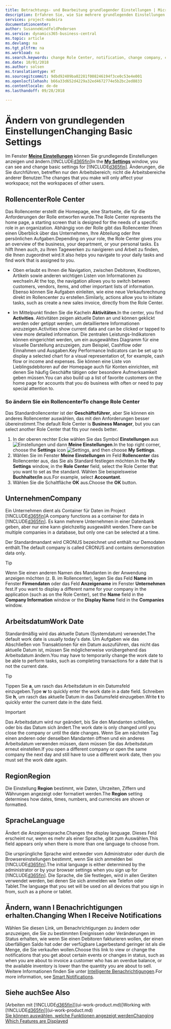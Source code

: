 ```yaml
---
title: Betrachtungs- und Bearbeitung grundlegender Einstellungen | Microsoft Docs
description: Erfahren Sie, wie Sie mehrere grundlegenden Einstellungen einrichten, zum Beispiel im Rollencenter, im Unternehmen oder im Arbeitsdatum.
services: project-madeira
documentationcenter: 
author: SusanneWindfeldPedersen
ms.service: dynamics365-business-central
ms.topic: article
ms.devlang: na
ms.tgt_pltfrm: na
ms.workload: na
ms.search.keywords: change Role Center, notification, change company, change work date
ms.date: 10/01/2018
ms.author: solsen
ms.translationtype: HT
ms.sourcegitcommit: 9dbd92409ba02281f008246194f3ce0c53e4e001
ms.openlocfilehash: b66a33d652d4229a32ed4672774e5b2bc2ed8833
ms.contentlocale: de-de
ms.lasthandoff: 09/28/2018

---
```

# <a name="changing-basic-settings"></a><span data-ttu-id="e7bba-103">Ändern von grundlegenden Einstellungen</span><span class="sxs-lookup"><span data-stu-id="e7bba-103">Changing Basic Settings</span></span>
<span data-ttu-id="e7bba-104">Im Fenster [**Meine Einstellungen**](https://businesscentral.dynamics.com?page=9176 "Rufen Sie direkt die Benutzereinstellungsseite in Business Central auf") können Sie grundlegende Einstellungen anzeigen und ändern.[!INCLUDE[d365fin](includes/d365fin_md.md)]</span><span class="sxs-lookup"><span data-stu-id="e7bba-104">In the [**My Settings**](https://businesscentral.dynamics.com?page=9176 "Go directly to your user settings page in Business Central") window, you can see and change basic settings for [!INCLUDE[d365fin](includes/d365fin_md.md)].</span></span> <span data-ttu-id="e7bba-105">Änderungen, die Sie durchführen, betreffen nur den Arbeitsbereich; nicht die Arbeitsbereiche anderer Benutzer.</span><span class="sxs-lookup"><span data-stu-id="e7bba-105">The changes that you make will only affect your workspace; not the workspaces of other users.</span></span>  

## <a name="role-center"></a> <span data-ttu-id="e7bba-106">Rollencenter</span><span class="sxs-lookup"><span data-stu-id="e7bba-106">Role Center</span></span>
<span data-ttu-id="e7bba-107">Das Rollencenter erstellt die Homepage, eine Startseite, die für die Anforderungen der Rolle entworfen wurde.</span><span class="sxs-lookup"><span data-stu-id="e7bba-107">The Role Center represents the home page, a starting screen that is designed for the needs of a specific role in an organization.</span></span> <span data-ttu-id="e7bba-108">Abhängig von der Rolle gibt das Rollencenter Ihnen einen Überblick über das Unternehmen, Ihre Abteilung oder Ihre persönlichen Aufgaben.</span><span class="sxs-lookup"><span data-stu-id="e7bba-108">Depending on your role, the Role Center gives you an overview of the business, your department, or your personal tasks.</span></span> <span data-ttu-id="e7bba-109">Es hilft Ihnen auch, zu Ihren Tagewerken zu navigieren und Arbeit zu finden, die Ihnen zugeordnet wird.</span><span class="sxs-lookup"><span data-stu-id="e7bba-109">It also helps you navigate to your daily tasks and find work that is assigned to you.</span></span>

-   <span data-ttu-id="e7bba-110">Oben erlaubt es Ihnen die Navigation, zwischen Debitoren, Kreditoren, Artikeln sowie anderen wichtigen Listen von Informationen zu wechseln.</span><span class="sxs-lookup"><span data-stu-id="e7bba-110">At the top, the navigation allows you to switch between customers, vendors, items, and other important lists of information.</span></span> <span data-ttu-id="e7bba-111">Ebenso können Sie Aufgaben einleiten, wie eine neue Verkaufsrechnung direkt im Rollencenter zu erstellen.</span><span class="sxs-lookup"><span data-stu-id="e7bba-111">Similarly, actions allow you to initiate tasks, such as create a new sales invoice, directly from the Role Center.</span></span>

-   <span data-ttu-id="e7bba-112">Im Mittelpunkt finden Sie die Kacheln **Aktivitäten**.</span><span class="sxs-lookup"><span data-stu-id="e7bba-112">In the center, you find **Activities**.</span></span> <span data-ttu-id="e7bba-113">Aktivitäten zeigen aktuelle Daten an und können geklickt werden oder getippt werden, um detailliertere Informationen anzuzeigen.</span><span class="sxs-lookup"><span data-stu-id="e7bba-113">Activities show current data and can be clicked or tapped to view more detailed information.</span></span> <span data-ttu-id="e7bba-114">Die zentralen Leistungs-Indikatoren können eingerichtet werden, um ein ausgewähltes Diagramm für eine visuelle Darstellung anzuzeigen, zum Beispiel, Cashflow oder Einnahmen und Ausgaben.</span><span class="sxs-lookup"><span data-stu-id="e7bba-114">Key Performance Indicators can be set up to display a selected chart for a visual representation of, for example, cash flow or income and expenses.</span></span> <span data-ttu-id="e7bba-115">Sie können eine Liste von Lieblingsdebitoren auf der Homepage auch für Konten einrichten, mit denen Sie häufig Geschäfte tätigen oder besondere Aufmerksamkeit geben müssen.</span><span class="sxs-lookup"><span data-stu-id="e7bba-115">You can also build up a list of favorite customers on the home page for accounts that you do business with often or need to pay special attention to.</span></span>

### <a name="to-change-role-center"></a><span data-ttu-id="e7bba-116">So ändern Sie ein Rollencenter</span><span class="sxs-lookup"><span data-stu-id="e7bba-116">To change Role Center</span></span>
<span data-ttu-id="e7bba-117">Das Standardrollencenter ist der **Geschäftsführer**, aber Sie können ein anderes Rollencenter auswählen, das mit den Anforderungen besser übereinstimmt.</span><span class="sxs-lookup"><span data-stu-id="e7bba-117">The default Role Center is **Business Manager**, but you can select another Role Center that fits your needs better.</span></span>
1. <span data-ttu-id="e7bba-118">In der oberen rechter Ecke wählen Sie das Symbol **Einstellungen** aus ![Einstellungen](media/ui-experience/settings_icon_small.png "Einstellungssymbol Rollencenter") und dann **Meine Einstellungen**.</span><span class="sxs-lookup"><span data-stu-id="e7bba-118">In the top right corner, choose the **Settings** icon ![Settings](media/ui-experience/settings_icon_small.png "Settings icon for role center"), and then choose **My Settings**.</span></span>
2. <span data-ttu-id="e7bba-119">Wählen Sie im Fenster **Meine Einstellungen** im Feld **Rollencenter** das Rollencenter aus, das Sie als Standard festlegen möchten.</span><span class="sxs-lookup"><span data-stu-id="e7bba-119">In the **My Settings** window, in the **Role Center** field, select the Role Center that you want to set as the standard.</span></span> <span data-ttu-id="e7bba-120">Wählen Sie beispielsweise **Buchhalter/in** aus.</span><span class="sxs-lookup"><span data-stu-id="e7bba-120">For example, select **Accountant**.</span></span>
3. <span data-ttu-id="e7bba-121">Wählen Sie die Schaltfläche **OK** aus.</span><span class="sxs-lookup"><span data-stu-id="e7bba-121">Choose the **OK** button.</span></span>

## <a name="company"></a><span data-ttu-id="e7bba-122">Unternehmen</span><span class="sxs-lookup"><span data-stu-id="e7bba-122">Company</span></span>
<span data-ttu-id="e7bba-123">Ein Unternehmen dient als Container für Daten im Project [!INCLUDE[d365fin](includes/d365fin_md.md)]</span><span class="sxs-lookup"><span data-stu-id="e7bba-123">A company functions as a container for data in [!INCLUDE[d365fin](includes/d365fin_md.md)].</span></span> <span data-ttu-id="e7bba-124">Es kann mehrere Unternehmen in einer Datenbank geben, aber nur eine kann gleichzeitig ausgewählt werden.</span><span class="sxs-lookup"><span data-stu-id="e7bba-124">There can be multiple companies in a database, but only one can be selected at a time.</span></span>

<span data-ttu-id="e7bba-125">Der Standardmandant wird CRONUS bezeichnet und enthält nur Demodaten enthält.</span><span class="sxs-lookup"><span data-stu-id="e7bba-125">The default company is called CRONUS and contains demonstration data only.</span></span>

> [!TIP]  
>   <span data-ttu-id="e7bba-126">Wenn Sie einen anderen Namen des Mandanten in der Anwendung anzeigen möchten (z. B. im Rollencenter), legen Sie das Feld **Name** im Fenster **Firmendaten** oder das Feld **Anzeigename** im Fenster **Unternehmen** fest.</span><span class="sxs-lookup"><span data-stu-id="e7bba-126">If you want to display a different name for your company in the application (such as on the Role Center), set the **Name** field in the **Company Information** window or the **Display Name** field in the **Companies** window.</span></span>  

## <a name="work-date"></a><span data-ttu-id="e7bba-127">Arbeitsdatum</span><span class="sxs-lookup"><span data-stu-id="e7bba-127">Work Date</span></span>
<span data-ttu-id="e7bba-128">Standardmäßig wird das aktuelle Datum (Systemdatum) verwendet.</span><span class="sxs-lookup"><span data-stu-id="e7bba-128">The default work date is usually today's date.</span></span> <span data-ttu-id="e7bba-129">Um Aufgaben wie das Abschließen von Transaktionen für ein Datum auszuführen, das nicht das aktuelle Datum ist, müssen Sie möglicherweise vorübergehend das Arbeitsdatum ändern.</span><span class="sxs-lookup"><span data-stu-id="e7bba-129">You may have to temporarily change the work date to be able to perform tasks, such as completing transactions for a date that is not the current date.</span></span>

> [!TIP]  
>   <span data-ttu-id="e7bba-130">Tippen Sie **a**, um rasch das Arbeitsdatum in ein Datumsfeld einzugeben.</span><span class="sxs-lookup"><span data-stu-id="e7bba-130">Type **w** to quickly enter the work date in a date field.</span></span> <span data-ttu-id="e7bba-131">Schreiben Sie **h**, um rasch das aktuelle Datum in das Datumsfeld einzugeben.</span><span class="sxs-lookup"><span data-stu-id="e7bba-131">Write **t** to quickly enter the current date in the date field.</span></span>

> [!IMPORTANT]  
>   <span data-ttu-id="e7bba-132">Das Arbeitsdatum wird nur geändert, bis Sie den Mandanten schließen, oder bis das Datum sich ändert.</span><span class="sxs-lookup"><span data-stu-id="e7bba-132">The work date is only changed until you close the company or until the date changes.</span></span> <span data-ttu-id="e7bba-133">Wenn Sie am nächsten Tag einen anderen oder denselben Mandanten öffnen und ein anderes Arbeitsdatum verwenden müssen, dann müssen Sie das Arbeitsdatum erneut einstellen.</span><span class="sxs-lookup"><span data-stu-id="e7bba-133">If you open a different company or open the same company the next day and still have to use a different work date, then you must set the work date again.</span></span>

## <a name="region"></a> <span data-ttu-id="e7bba-134">Region</span><span class="sxs-lookup"><span data-stu-id="e7bba-134">Region</span></span>
<span data-ttu-id="e7bba-135">Die Einstellung **Region** bestimmt, wie Daten, Uhrzeiten, Ziffern und Währungen angezeigt oder formatiert werden.</span><span class="sxs-lookup"><span data-stu-id="e7bba-135">The **Region** setting determines how dates, times, numbers, and currencies are shown or formatted.</span></span>   


## <a name="language"></a> <span data-ttu-id="e7bba-136">Sprache</span><span class="sxs-lookup"><span data-stu-id="e7bba-136">Language</span></span>
<span data-ttu-id="e7bba-137">Ändert die Anzeigensprache.</span><span class="sxs-lookup"><span data-stu-id="e7bba-137">Changes the display language.</span></span> <span data-ttu-id="e7bba-138">Dieses Feld erscheint nur, wenn es mehr als einer Sprache, gibt zum Auswählen.</span><span class="sxs-lookup"><span data-stu-id="e7bba-138">This field appears only when there is more than one language to choose from.</span></span> 

<span data-ttu-id="e7bba-139">Die ursprüngliche Sprache wird entweder vom Administrator oder durch die Browsereinstellungen bestimmt, wenn Sie sich anmelden bei [!INCLUDE[d365fin](includes/d365fin_md.md)].</span><span class="sxs-lookup"><span data-stu-id="e7bba-139">The initial language is either determined by the administrator or by your browser settings when you sign up for [!INCLUDE[d365fin](includes/d365fin_md.md)].</span></span> <span data-ttu-id="e7bba-140">Die Sprache, die Sie festlegen, wird in allen Geräten verwendet werden, bei denen Sie sich anmelden wie Telefon oder Tablet.</span><span class="sxs-lookup"><span data-stu-id="e7bba-140">The language that you set will be used on all devices that you sign in from, such as a phone or tablet.</span></span>

## <a name="changing-when-i-receive-notifications"></a><span data-ttu-id="e7bba-141">Ändern, wann I Benachrichtigungen erhalten.</span><span class="sxs-lookup"><span data-stu-id="e7bba-141">Changing When I Receive Notifications</span></span>
<span data-ttu-id="e7bba-142">Wählen Sie diesen Link, um Benachrichtigungen zu ändern oder anzuzeigen, die Sie zu bestimmten Ereignissen oder Veränderungen im Status erhalten, wie wenn Sie einen Debitoren fakturieren wollen, der einen überfälligen Saldo hat oder der verfügbare Lagerbestand geringer ist als die Menge, die Sie verkaufen wollen.</span><span class="sxs-lookup"><span data-stu-id="e7bba-142">Choose this link to view or change the notifications that you get about certain events or changes in status, such as when you are about to invoice a customer who has an overdue balance, or the available inventory is lower than the quantity you are about to sell.</span></span> <span data-ttu-id="e7bba-143">Weitere Informationen finden Sie unter [Intelligente Benachrichtigungen](ui-smart-notifications.md).</span><span class="sxs-lookup"><span data-stu-id="e7bba-143">For more information, see [Smart Notifications](ui-smart-notifications.md).</span></span>

## <a name="see-also"></a><span data-ttu-id="e7bba-144">Siehe auch</span><span class="sxs-lookup"><span data-stu-id="e7bba-144">See Also</span></span>
<span data-ttu-id="e7bba-145">[Arbeiten mit [!INCLUDE[d365fin](includes/d365fin_md.md)]](ui-work-product.md)</span><span class="sxs-lookup"><span data-stu-id="e7bba-145">[Working with [!INCLUDE[d365fin](includes/d365fin_md.md)]](ui-work-product.md)</span></span>  
[<span data-ttu-id="e7bba-146">Sie können auswählen, welche Funktionen angezeigt werden</span><span class="sxs-lookup"><span data-stu-id="e7bba-146">Changing Which Features are Displayed</span></span>](ui-experiences.md)  

